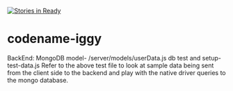 [![Stories in Ready](https://badge.waffle.io/undefined-NaN/codename-iggy.png?label=ready&title=Ready)](https://waffle.io/undefined-NaN/codename-iggy)
# codename-iggy


BackEnd: MongoDB
model- /server/models/userData.js
db test and setup- test-data.js
Refer to the above test file to look at sample data being sent from the client side to the backend and play with the native driver queries to the mongo database.



